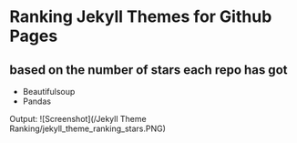 # Ranking Jekyll Themes for Github Pages
## based on the number of stars each repo has got

* Beautifulsoup
* Pandas 

Output:
![Screenshot](/Jekyll Theme Ranking/jekyll_theme_ranking_stars.PNG)
